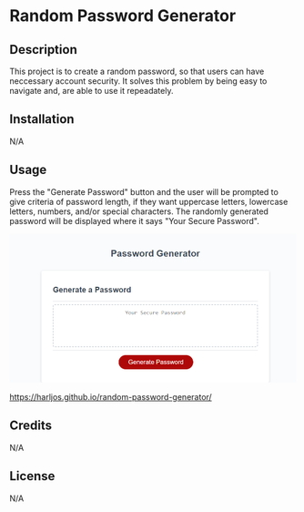 # Random Password Generator

## Description

This project is to create a random password, so that users can have neccessary account security. It solves this problem by being easy to navigate and, are able to use it repeadately.

## Installation

N/A

## Usage

Press the "Generate Password" button and the user will be prompted to give criteria of password length, if they want uppercase letters, lowercase letters, numbers, and/or special characters. The randomly generated password will be displayed where it says "Your Secure Password".

![random-password-generator-screenshot](images/random-password-generator-screenshot.png)

https://harljos.github.io/random-password-generator/

## Credits

N/A

## License

N/A
